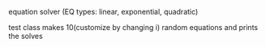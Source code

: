 equation solver (EQ types: linear, exponential, quadratic)

test class makes 10(customize by changing i) random equations and prints the solves
